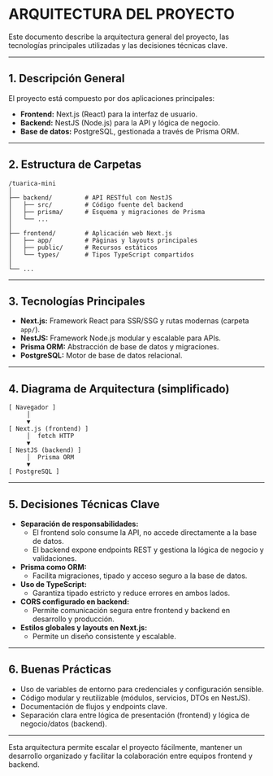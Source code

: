 # ARQUITECTURA DEL PROYECTO

Este documento describe la arquitectura general del proyecto, las tecnologías principales utilizadas y las decisiones técnicas clave.

---

## 1. Descripción General

El proyecto está compuesto por dos aplicaciones principales:

- **Frontend:** Next.js (React) para la interfaz de usuario.
- **Backend:** NestJS (Node.js) para la API y lógica de negocio.
- **Base de datos:** PostgreSQL, gestionada a través de Prisma ORM.

---

## 2. Estructura de Carpetas

```
/tuarica-mini
│
├── backend/         # API RESTful con NestJS
│   ├── src/         # Código fuente del backend
│   ├── prisma/      # Esquema y migraciones de Prisma
│   └── ...
│
├── frontend/        # Aplicación web Next.js
│   ├── app/         # Páginas y layouts principales
│   ├── public/      # Recursos estáticos
│   └── types/       # Tipos TypeScript compartidos
│
└── ...
```

---

## 3. Tecnologías Principales

- **Next.js:** Framework React para SSR/SSG y rutas modernas (carpeta `app/`).
- **NestJS:** Framework Node.js modular y escalable para APIs.
- **Prisma ORM:** Abstracción de base de datos y migraciones.
- **PostgreSQL:** Motor de base de datos relacional.

---

## 4. Diagrama de Arquitectura (simplificado)

```
[ Navegador ]
     │
     ▼
[ Next.js (frontend) ]
     │  fetch HTTP
     ▼
[ NestJS (backend) ]
     │  Prisma ORM
     ▼
[ PostgreSQL ]
```

---

## 5. Decisiones Técnicas Clave

- **Separación de responsabilidades:**
  - El frontend solo consume la API, no accede directamente a la base de datos.
  - El backend expone endpoints REST y gestiona la lógica de negocio y validaciones.
- **Prisma como ORM:**
  - Facilita migraciones, tipado y acceso seguro a la base de datos.
- **Uso de TypeScript:**
  - Garantiza tipado estricto y reduce errores en ambos lados.
- **CORS configurado en backend:**
  - Permite comunicación segura entre frontend y backend en desarrollo y producción.
- **Estilos globales y layouts en Next.js:**
  - Permite un diseño consistente y escalable.

---

## 6. Buenas Prácticas

- Uso de variables de entorno para credenciales y configuración sensible.
- Código modular y reutilizable (módulos, servicios, DTOs en NestJS).
- Documentación de flujos y endpoints clave.
- Separación clara entre lógica de presentación (frontend) y lógica de negocio/datos (backend).

---

Esta arquitectura permite escalar el proyecto fácilmente, mantener un desarrollo organizado y facilitar la colaboración entre equipos frontend y backend.
